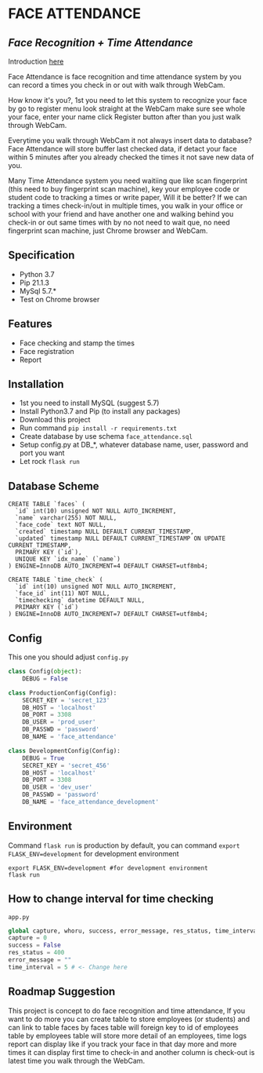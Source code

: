 # FACE ATTENDANCE
## _Face Recognition + Time Attendance_

Introduction [here](https://youtu.be/uZgDKjt4Mco)

Face Attendance is face recognition and time attendance system by you can record a times you check in or out with walk through WebCam.

How know it's you?, 1st you need to let this system to recognize your face by go to register menu look straight at the WebCam make sure see whole your face, enter your name click Register button after than you just walk through WebCam.

Everytime you walk through WebCam it not always insert data to database? Face Attendance will store buffer last checked data, if detact your face within 5 minutes after you already checked the times it not save new data of you.

Many Time Attendance system you need waitiing que like scan fingerprint (this need to buy fingerprint scan machine), key your employee code or student code to tracking a times or write paper,  Will it be better? If we can tracking a times check-in/out in multiple times, you walk in your office or school with your friend and have another one and walking behind you check-in or out same times with by no not need to wait que, no need fingerprint scan machine, just Chrome browser and WebCam.

## Specification
- Python 3.7
- Pip 21.1.3
- MySql 5.7.*
- Test on Chrome browser

## Features
- Face checking and stamp the times
- Face registration
- Report

## Installation
- 1st you need to install MySQL (suggest 5.7)
- Install Python3.7 and Pip (to install any packages)
- Download this project
- Run command `pip install -r requirements.txt`
- Create database by use schema `face_attendance.sql`
- Setup config.py at DB_*, whatever database name, user, password and port you want
- Let rock `flask run`

## Database Scheme
```mysql
CREATE TABLE `faces` (
  `id` int(10) unsigned NOT NULL AUTO_INCREMENT,
  `name` varchar(255) NOT NULL,
  `face_code` text NOT NULL,
  `created` timestamp NULL DEFAULT CURRENT_TIMESTAMP,
  `updated` timestamp NULL DEFAULT CURRENT_TIMESTAMP ON UPDATE CURRENT_TIMESTAMP,
  PRIMARY KEY (`id`),
  UNIQUE KEY `idx_name` (`name`)
) ENGINE=InnoDB AUTO_INCREMENT=4 DEFAULT CHARSET=utf8mb4;

CREATE TABLE `time_check` (
  `id` int(10) unsigned NOT NULL AUTO_INCREMENT,
  `face_id` int(11) NOT NULL,
  `timechecking` datetime DEFAULT NULL,
  PRIMARY KEY (`id`)
) ENGINE=InnoDB AUTO_INCREMENT=7 DEFAULT CHARSET=utf8mb4;
```

## Config
This one you should adjust `config.py`
```python
class Config(object):
    DEBUG = False

class ProductionConfig(Config):
    SECRET_KEY = 'secret_123'
    DB_HOST = 'localhost'
    DB_PORT = 3308
    DB_USER = 'prod_user'
    DB_PASSWD = 'password'
    DB_NAME = 'face_attendance'

class DevelopmentConfig(Config):
    DEBUG = True
    SECRET_KEY = 'secret_456'
    DB_HOST = 'localhost'
    DB_PORT = 3308
    DB_USER = 'dev_user'
    DB_PASSWD = 'password'
    DB_NAME = 'face_attendance_development'
```

## Environment

Command `flask run` is production by default, you can command `export FLASK_ENV=development` for development environment

```
export FLASK_ENV=development #for development environment
flask run
```

## How to change interval for time checking
`app.py`
```python
global capture, whoru, success, error_message, res_status, time_interval
capture = 0
success = False
res_status = 400
error_message = ""
time_interval = 5 # <- Change here
```

## Roadmap Suggestion
This project is concept to do face recognition and time attendance, If you want to do more you can create table to store employees (or students) and can link to table faces by faces table will foreign key to id of employees table by employees table will store more detail of an employees, time logs report can display like if you track your face in that day more and more times it can display first time to check-in and another column is check-out is latest time you walk through the WebCam.
